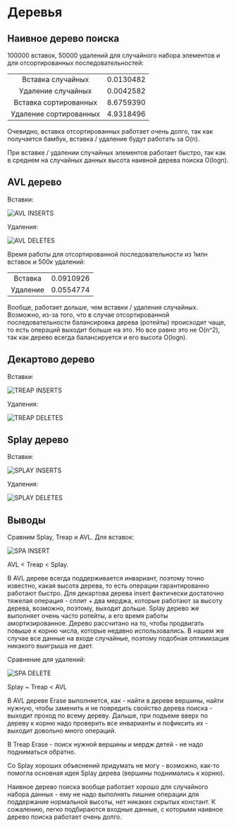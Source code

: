 # Деревья

## Наивное дерево поиска

100000 вставок, 50000 удалений для случайного набора элементов и для отсортированных последовательностей:

|     |        |
|:---:                  | :---:        |
| Вставка случайных     | 0.0130482    |
| Удаление случайных    | 0.0042582    |
| Вставка сортированных | 8.6759390    |
| Удаление сортированных| 4.9318496    |

Очевидно, вставка отсортированных работает очень долго, так как получается бамбук, вставка / удаление будут работать за O(n). 

При вставке / удалении случайных элементов работает быстро, так как в среднем на случайных данных высота наивной дерева поиска O(logn).

## AVL дерево

Вставки:

![AVL INSERTS](https://github.com/d3clane/labs/blob/Lab6/Lab6/ReadmeAssets/imgs/AVL_Inserts.png)

Удаления:

![AVL DELETES](https://github.com/d3clane/labs/blob/Lab6/Lab6/ReadmeAssets/imgs/AVL_Deletes.png)

Время работы для отсортированной последовательности из 1млн вставок и 500к удалений:

|             |              |
|:---:        | :---:        |
| Вставка     | 0.0910926    |
| Удаление    | 0.0554774    |

Вообще, работает дольше, чем вставки / удаления случайных. Возможно, из-за того, что в случае отсортированной последовательности балансировка дерева (ротейты) происходит чаще, то есть операций выходит больше на это. Но все равно это не O(n^2), так как дерево всегда балансируется и его высота O(logn). 

## Декартово дерево

Вставки:

![TREAP INSERTS](https://github.com/d3clane/labs/blob/Lab6/Lab6/ReadmeAssets/imgs/TREAP_Inserts.png)

Удаления:

![TREAP DELETES](https://github.com/d3clane/labs/blob/Lab6/Lab6/ReadmeAssets/imgs/TREAP_Deletes.png)

## Splay дерево

Вставки:

![SPLAY INSERTS](https://github.com/d3clane/labs/blob/Lab6/Lab6/ReadmeAssets/imgs/SPLAY_Inserts.png)

Удаления:

![SPLAY DELETES](https://github.com/d3clane/labs/blob/Lab6/Lab6/ReadmeAssets/imgs/SPLAY_Deletes.png)

## Выводы

Сравним Splay, Treap и AVL. Для вставок:

![SPA INSERT](https://github.com/d3clane/labs/blob/Lab6/Lab6/ReadmeAssets/imgs/SPA_INSERTS.png)

AVL < Treap < Splay.

В AVL дереве всегда поддерживается инвариант, поэтому точно известно, какая высота дерева, то есть операции гарантированно работают быстро. Для декартова дерева insert фактически достаточно тяжелая операция - сплит + два мерджа, которые работают за высоту дерева, возможно, поэтому, выходит дольше. Splay дерево же выполняет очень часто ротейты, а его время работы амортизированное. Дерево рассчитано на то, чтобы продвигать повыше к корню числа, которые недавно использовались. В нашем же случае все данные на входе случайные, поэтому подобная оптимизация никакого выигрыша не дает.

Сравнение для удалений:

![SPA DELETE](https://github.com/d3clane/labs/blob/Lab6/Lab6/ReadmeAssets/imgs/SPA_DELETES.png)

Splay ~ Treap < AVL

В AVL дереве Erase выполняется, как - найти в дереве вершины, найти нужную, чтобы заменить и не повредить свойство дерева поиска - выходит проход по всему дереву. Дальше, при подъеме вверх по дереву к корню надо проверить все инварианты и пофиксить их - выходит довольно много операций. 

В Treap Erase - поиск нужной вершины и мердж детей - не надо подниматься обратно.

Со Splay хороших объяснений придумать не могу - возможно, как-то помогла основная идея Splay дерева (вершины поднимались к корню).

Наивное дерево поиска вообще работает хорошо для случайного набора данных - ему не надо выполнять лишние операции для поддержание нормальной высоты, нет никаких скрытых констант. К сожалению, легко подбираются входные данные, с которыми наивное дерево поиска работает очень долго.
